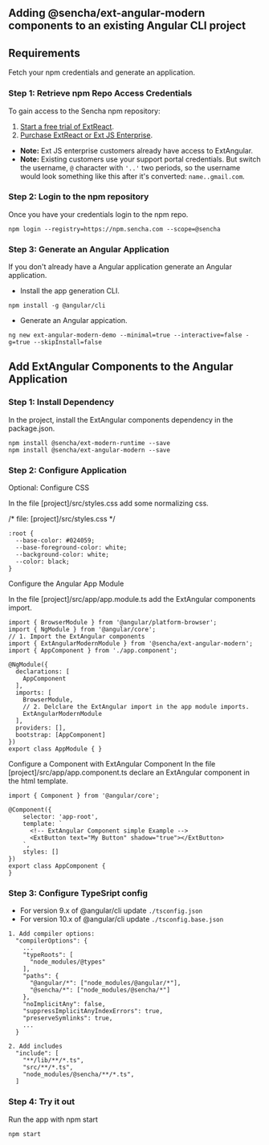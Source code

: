 ## Adding @sencha/ext-angular-modern components to an existing Angular CLI project

## Requirements
Fetch your npm credentials and generate an application.

### Step 1: Retrieve npm Repo Access Credentials
To gain access to the Sencha npm repository:

1. [Start a free trial of ExtReact](https://www.sencha.com/products/extreact/evaluate/).
2. [Purchase ExtReact or Ext JS Enterprise](https://www.sencha.com/store/).

* **Note:** Ext JS enterprise customers already have access to ExtAngular.
* **Note:** Existing customers use your support portal credentials. But switch the username, `@` character with `'..'` two periods, so the username would look something like this after it's converted: `name..gmail.com`.

### Step 2: Login to the npm repository
Once you have your credentials login to the npm repo.

```
npm login --registry=https://npm.sencha.com --scope=@sencha
```

### Step 3: Generate an Angular Application
If you don't already have a Angular application generate an Angular application.

- Install the app generation CLI.

```
npm install -g @angular/cli
```

- Generate an Angular appication.

```
ng new ext-angular-modern-demo --minimal=true --interactive=false -g=true --skipInstall=false
```

## Add ExtAngular Components to the Angular Application

### Step 1: Install Dependency

In the project, install the ExtAngular components dependency in the package.json.

```
npm install @sencha/ext-modern-runtime --save
npm install @sencha/ext-angular-modern --save
```

### Step 2: Configure Application

Optional: Configure CSS

In the file [project]/src/styles.css add some normalizing css.

/* file: [project]/src/styles.css */
```
:root {
  --base-color: #024059;
  --base-foreground-color: white;
  --background-color: white;
  --color: black;
}
```

Configure the Angular App Module

In the file [project]/src/app/app.module.ts add the ExtAngular components import.

```
import { BrowserModule } from '@angular/platform-browser';
import { NgModule } from '@angular/core';
// 1. Import the ExtAngular components
import { ExtAngularModernModule } from '@sencha/ext-angular-modern';
import { AppComponent } from './app.component';

@NgModule({
  declarations: [
    AppComponent
  ],
  imports: [
    BrowserModule,
    // 2. Delclare the ExtAngular import in the app module imports.
    ExtAngularModernModule
  ],
  providers: [],
  bootstrap: [AppComponent]
})
export class AppModule { }
```

Configure a Component with ExtAngular Component
In the file [project]/src/app/app.component.ts declare an ExtAngular component in the html template.

```
import { Component } from '@angular/core';

@Component({
    selector: 'app-root',
    template: `
      <!-- ExtAngular Component simple Example -->
      <ExtButton text="My Button" shadow="true"></ExtButton>
    `,
    styles: []
})
export class AppComponent {
}
```

### Step 3: Configure TypeSript config

- For version 9.x of @angular/cli update `./tsconfig.json`
- For version 10.x of @angular/cli update `./tsconfig.base.json`

```
1. Add compiler options: 
  "compilerOptions": {
    ...
    "typeRoots": [
      "node_modules/@types"
    ],
    "paths": {
      "@angular/*": ["node_modules/@angular/*"],
      "@sencha/*": ["node_modules/@sencha/*"]
    },
    "noImplicitAny": false,
    "suppressImplicitAnyIndexErrors": true,
    "preserveSymlinks": true,
    ...
  }

2. Add includes
  "include": [
    "**/lib/**/*.ts",
    "src/**/*.ts",
    "node_modules/@sencha/**/*.ts",
  ]
```

### Step 4: Try it out

Run the app with npm start

```
npm start
```
